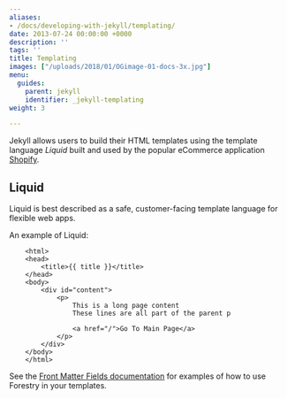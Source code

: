 ```yaml
---
aliases:
- /docs/developing-with-jekyll/templating/
date: 2013-07-24 00:00:00 +0000
description: ''
tags: ''
title: Templating
images: ["/uploads/2018/01/OGimage-01-docs-3x.jpg"]
menu:
  guides:
    parent: jekyll
    identifier: _jekyll-templating
weight: 3

---
```

Jekyll allows users to build their HTML templates using the template language *Liquid* built and used by the popular eCommerce application [Shopify][1].

## Liquid
Liquid is best described as a safe, customer-facing template language for flexible web apps.

An example of Liquid:
```
	<html>
	<head>
	    <title>{{ title }}</title>
	</head>
	<body>
	    <div id="content">
	        <p>
	            This is a long page content
	            These lines are all part of the parent p
	
	            <a href="/">Go To Main Page</a>
	        </p>
	    </div>
	</body>
	</html>
```

See the [Front Matter Fields documentation][2] for examples of how to use Forestry in your templates.

[1]:	https://shopify.com
[2]: /docs/site-configuration/front-matter-templates#field-types

